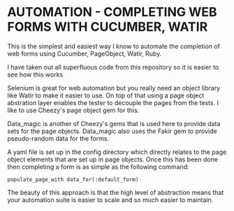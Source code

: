 # AUTOMATION - COMPLETING WEB FORMS WITH CUCUMBER, WATIR

This is the simplest and easiest way I know to automate the completion of web forms using Cucumber, PageObject, Watir, Ruby.

I have taken out all superfluous code from this repository so it is easier to see how this works

Selenium is great for web automation but you really need an object library like Watir to make it easier to use. On top of that using a page object abstration layer enables the tester to decouple the pages from the tests. I like to use Cheezy's page object gem for this.

Data_magic is another of Cheezy's gems that is used here to provide data sets for the page objects. Data_magic also uses the Fakir gem to provide pseudo-random data for the forms.

A yaml file is set up in the config directory which directly relates to the page object elements that are set up in page objects. Once this has been done then completing a form is as simple as the following command:

````
populate_page_with data_for(:default_form)
````

The beauty of this approach is that the high level of abstraction means that your automation suite is easier to scale and so much easier to maintain.
